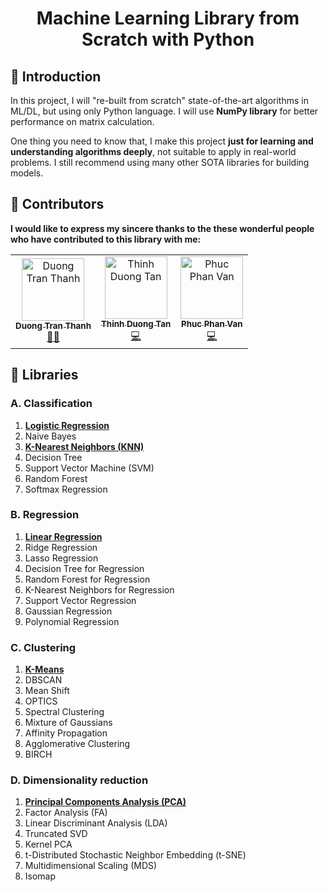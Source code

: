 <h1 align="center"> Machine Learning Library from Scratch with Python</h1>

## 👋 Introduction

In this project, I will "re-built from scratch" state-of-the-art algorithms in ML/DL, but using only Python language. I will use **NumPy library** for better performance on matrix calculation.

One thing you need to know that, I make this project **just for learning and understanding algorithms deeply**, not suitable to apply in real-world problems. I still recommend using many other SOTA libraries for building models.


## 👤 Contributors
**I would like to express my sincere thanks to the these wonderful people who have contributed to this library with me:**

<table>
  <tbody>
    <tr>
      <td align="center"><a href="http://duongttr.github.io"><img src="https://avatars.githubusercontent.com/u/34759421?v=4?s=100" width="100px;" alt="Duong Tran Thanh"/><br /><sub><b>Duong Tran Thanh</b></sub></a><br /><a href="#mentoring-duongttr" title="Mentoring">🧑‍🏫</a></td>
      <td align="center"><a href="https://github.com/tanthinhdt"><img src="https://avatars.githubusercontent.com/u/76445277?v=4?s=100" width="100px;" alt="Thinh Duong Tan"/><br /><sub><b>Thinh Duong Tan</b></sub></a><br /><a href="https://github.com/AI-Coffee/mllib-from-scratch/commits?author=tanthinhdt" title="Code">💻</a></td>
      <td align="center"><a href="https://github.com/pphuc25"><img src="https://avatars.githubusercontent.com/u/81808312?v=4?s=100" width="100px;" alt="Phuc Phan Van"/><br /><sub><b>Phuc Phan Van</b></sub></a><br /><a href="https://github.com/AI-Coffee/mllib-from-scratch/commits?author=pphuc25" title="Code">💻</a></td>
    </tr>
  </tbody>
</table>


## 📝 Libraries

### A. Classification
1. [**Logistic Regression**](classification/LogisticRegression.py)
2. Naive Bayes
3. [**K-Nearest Neighbors (KNN)**](classification/KNN.py)
4. Decision Tree
5. Support Vector Machine (SVM)
6. Random Forest
7. Softmax Regression

### B. Regression
1. [**Linear Regression**](regression/LinearRegression.py)
2. Ridge Regression
3. Lasso Regression
4. Decision Tree for Regression
5. Random Forest for Regression
6. K-Nearest Neighbors for Regression
7. Support Vector Regression
8. Gaussian Regression
9. Polynomial Regression

### C. Clustering
1. [**K-Means**](cluster/KMeans.py)
2. DBSCAN
3. Mean Shift
4. OPTICS
5. Spectral Clustering
6. Mixture of Gaussians
7. Affinity Propagation
8. Agglomerative Clustering
9. BIRCH

### D. Dimensionality reduction
1. [**Principal Components Analysis (PCA)**](decomposition/PCA.py)
2. Factor Analysis (FA)
3. Linear Discriminant Analysis (LDA)
4. Truncated SVD
5. Kernel PCA
6. t-Distributed Stochastic Neighbor Embedding (t-SNE)
7. Multidimensional Scaling (MDS)
8. Isomap